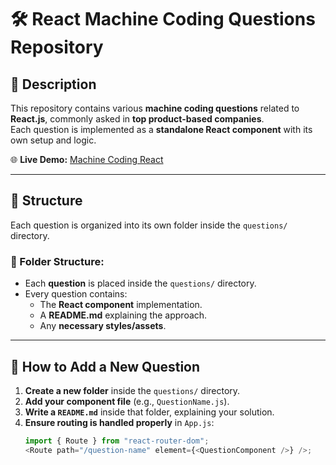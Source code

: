 # 🛠️ React Machine Coding Questions Repository

## 📌 Description
This repository contains various **machine coding questions** related to **React.js**, commonly asked in **top product-based companies**.  
Each question is implemented as a **standalone React component** with its own setup and logic.

🌐 **Live Demo:** [Machine Coding React](https://arunansh98.github.io/machine-coding-react/)  

---

## 📂 Structure
Each question is organized into its own folder inside the `questions/` directory.

### 📁 Folder Structure:
- Each **question** is placed inside the `questions/` directory.
- Every question contains:
  - The **React component** implementation.
  - A **README.md** explaining the approach.
  - Any **necessary styles/assets**.

---

## 🚀 How to Add a New Question
1. **Create a new folder** inside the `questions/` directory.
2. **Add your component file** (e.g., `QuestionName.js`).
3. **Write a `README.md`** inside that folder, explaining your solution.
4. **Ensure routing is handled properly** in `App.js`:
   ```js
   import { Route } from "react-router-dom";
   <Route path="/question-name" element={<QuestionComponent />} />;
